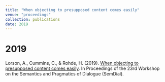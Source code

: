 ```yaml
---
title: "When objecting to presupposed content comes easily"
venue: "proceedings"
collection: publications
date: 2019
---
```


2019
====
Lorson, A., Cummins, C., & Rohde, H. (2019). [When objecting to presupposed content comes easily](http://alex-lorson.github.io/files/SemDial.pdf). In Proceedings of the 23rd Workshop on the Semantics and Pragmatics of Dialogue (SemDial).
